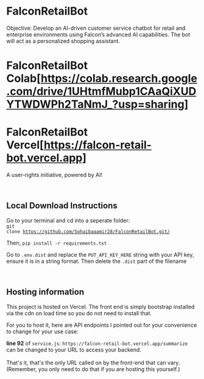 # FalconRetailBot
Objective: Develop an AI-driven customer service chatbot for retail and enterprise environments using Falcon’s advanced AI capabilities. The bot will act as a personalized shopping assistant.
# FalconRetailBot Colab[https://colab.research.google.com/drive/1UHtmfMubp1CAaQiXUDYTWDWPh2TaNmJ_?usp=sharing]
# FalconRetailBot Vercel[https://falcon-retail-bot.vercel.app]
A user-rights initiative, powered by AI!

<br/>

## Local Download Instructions
Go to your terminal and cd into a seperate folder:
<br/>
<code>git clone https://github.com/Sohaibaaamir28/FalconRetailBot.git/</code>

Then, 
<code>pip install -r requirements.txt</code>

Go to <code>.env.dist</code> and replace the <code>PUT_API_KEY_HERE</code> string with your API key, ensure it is in a string format. Then delete the <code>.dist</code> part of the filename


<br/>


## Hosting information
This project is hosted on Vercel. The front end is simply bootstrap installed via the cdn on load time so you do not need to install that.

For you to host it, here are API endpoints I pointed out for your convenience to change for your use case:

**line 92** of `service.js`: `https://falcon-retail-bot.vercel.app/summarize` can be changed to your URL to access your backend.
<br/>
<br/>
That's it, that's the only URL called on by the front-end that can vary.
<br/>
(Remember, you only need to do that if you are hosting this yourself.)

